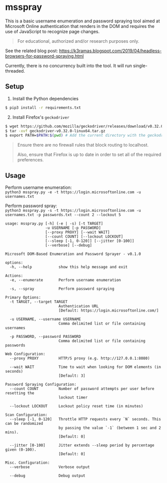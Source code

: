 # **msspray**

This is a basic username enumeration and password spraying tool aimed at Microsoft Online authentication that renders in the DOM and requires the use of JavaScript to recognize page changes.

> For educational, authorized and/or research purposes only.

See the related blog post: https://k3ramas.blogspot.com/2019/04/headless-browsers-for-password-spraying.html

Currently, there is no concurrency built into the tool. It will run single-threaded.


## Setup

1. Install the Python dependencies

```bash
$ pip3 install -r requirements.txt
```

2. Install Firefox's `geckodriver`

```bash
$ wget https://github.com/mozilla/geckodriver/releases/download/v0.32.0/geckodriver-v0.32.0-linux64.tar.gz
$ tar -xvf geckodriver-v0.32.0-linux64.tar.gz
$ export PATH=$PATH:$(pwd) # Add the current directory with the geckodriver to the PATH
```

> Ensure there are no firewall rules that block routing to localhost.
>
> Also, ensure that Firefox is up to date in order to set all of the required preferences.


## Usage

Perform username enumeration:<br>
`python3 msspray.py -e -t https://login.microsoftonline.com -u usernames.txt`

Perform password spray:<br>
`python3 msspray.py -s -t https://login.microsoftonline.com -u usernames.txt -p passwords.txt --count 2 --lockout 5`

```
usage: msspray.py [-h] (-e | -s) [-t TARGET]
                  -u USERNAME [-p PASSWORD]
                  [--proxy PROXY] [--wait WAIT]
                  [--count COUNT] [--lockout LOCKOUT]
                  [--sleep [-1, 0-120]] [--jitter [0-100]]
                  [--verbose] [--debug]

Microsoft DOM-Based Enumeration and Password Sprayer - v0.1.0

options:
  -h, --help            show this help message and exit

Actions:
  -e, --enumerate       Perform username enumeration

  -s, --spray           Perform password spraying

Primary Options:
  -t TARGET, --target TARGET
                        Authentication URL
                        [Default: https://login.microsoftonline.com/]

  -u USERNAME, --username USERNAME
                        Comma delimited list or file containing usernames

  -p PASSWORD, --password PASSWORD
                        Comma delimited list or file containing passwords

Web Configuration:
  --proxy PROXY         HTTP/S proxy (e.g. http://127.0.0.1:8080)

  --wait WAIT           Time to wait when looking for DOM elements (in seconds)
                        [Default: 3]

Password Spraying Configuration:
  --count COUNT         Number of password attempts per user before resetting the
                        lockout timer

  --lockout LOCKOUT     Lockout policy reset time (in minutes)

Scan Configuration:
  --sleep [-1, 0-120]   Throttle HTTP requests every `N` seconds. This can be randomized
                        by passing the value `-1` (between 1 sec and 2 mins).
                        [Default: 0]

  --jitter [0-100]      Jitter extends --sleep period by percentage given (0-100).
                        [Default: 0]

Misc. Configuration:
  --verbose             Verbose output

  --debug               Debug output
```